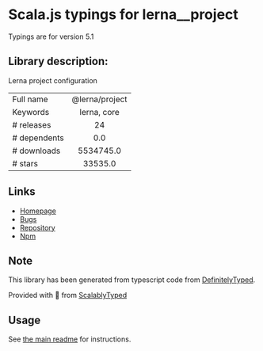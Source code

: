 
# Scala.js typings for lerna__project

Typings are for version 5.1

## Library description:
Lerna project configuration

|                    |                 |
| ------------------ | :-------------: |
| Full name          | @lerna/project |
| Keywords           | lerna, core |
| # releases         | 24 |
| # dependents       | 0.0 |
| # downloads        | 5534745.0 |
| # stars            | 33535.0 |

## Links
- [Homepage](https://lerna.js.org)
- [Bugs](https://github.com/lerna/lerna/issues)
- [Repository](https://github.com/lerna/lerna)
- [Npm](https://www.npmjs.com/package/%40lerna%2Fproject)
    


## Note
This library has been generated from typescript code from [DefinitelyTyped](https://definitelytyped.org).

Provided with :purple_heart: from [ScalablyTyped](https://github.com/oyvindberg/ScalablyTyped)

## Usage
See [the main readme](../../readme.md) for instructions.


